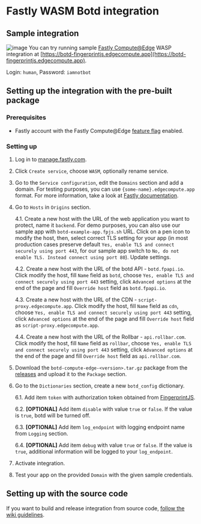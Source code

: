 # Fastly WASM Botd integration

## Sample integration
![image](https://user-images.githubusercontent.com/10922372/125807555-97e8b4a3-63e7-4a62-9784-e406044702f4.png)
You can try running sample [Fastly Compute@Edge](https://docs.fastly.com/products/compute-at-edge) WASP integration at [https://botd-fingerprintjs.edgecompute.app](https://botd-fingerprintjs.edgecompute.app).

Login: `human`, Password: `iamnotbot`

## Setting up the integration with the pre-built package

### Prerequisites
- Fastly account with the Fastly Compute@Edge [feature flag](https://developer.fastly.com/learning/compute/#create-a-new-fastly-account-and-invite-your-collaborators) enabled.

### Setting up

1. Log in to [manage.fastly.com](https://manage.fastly.com/).

2. Click `Create service`, choose `WASM`, optionally rename service.

3. Go to the `Service configuration`, edit the `Domains` section and add a domain. For testing purposes, you can use `{some-name}.edgecompute.app` format. For more information, take a look at [Fastly documentation](https://developer.fastly.com/learning/concepts/routing-traffic-to-fastly/#computeedge).

4. Go to `Hosts` in `Origins` section.
 
   4.1. Create a new host with the URL of the web application you want to protect, name it `backend`. For demo purposes, you can also use our sample app with `botd-example-app.fpjs.sh` URL. Click on a pen icon to modify the host, then, select correct TLS setting for your app (in most production cases preserve default `Yes, enable TLS and connect securely using port 443`, for our sample app switch to `No, do not enable TLS. Instead connect using port 80`). Update settings.

   4.2. Create a new host with the URL of the botd API - `botd.fpapi.io`. Click modify the host, fill `Name` field as `botd`, choose `Yes, enable TLS and connect securely using port 443` setting, click `Advanced options` at the end of the page and fill `Override host` field as `botd.fpapi.io`.

   4.3. Create a new host with the URL of the CDN - `script-proxy.edgecompute.app`. Click modify the host, fill `Name` field as `cdn`, choose `Yes, enable TLS and connect securely using port 443` setting, click `Advanced options` at the end of the page and fill `Override host` field as `script-proxy.edgecompute.app`.

   4.4. Create a new host with the URL of the Rollbar - `api.rollbar.com`. Click modify the host, fill `Name` field as `rollbar`, choose `Yes, enable TLS and connect securely using port 443` setting, click `Advanced options` at the end of the page and fill `Override host` field as `api.rollbar.com`.

5. Download the `botd-compute-edge-<version>.tar.gz` package from the [releases](https://github.com/fingerprintjs/botd-integrations/releases) and upload it to the `Package` section.

6. Go to the `Dictionaries` section, create a new `botd_config` dictionary.

   6.1. Add item `token` with authorization token obtained from [FingerprintJS](https://fingerprintjs.com/).

   6.2. **[OPTIONAL]** Add item `disable` with value `true` or `false`. If the value is `true`, botd will be turned off.

   6.3. **[OPTIONAL]** Add item `log_endpoint` with logging endpoint name from `Logging` section.

   6.4. **[OPTIONAL]** Add item `debug` with value `true` or `false`. If the value is `true`, additional information will be logged to your `log_endpoint`.
 
8. Activate integration.

9. Test your app on the provided `Domain` with the given sample credentials.

## Setting up with the source code
If you want to build and release integration from source code, [follow the wiki guidelines](https://github.com/fingerprintjs/botd-integrations/wiki/Setting-up-Fastly-WASM-integration-from-source-code).
